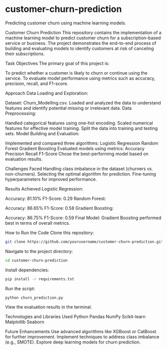 # customer-churn-prediction
Predicting customer churn using machine learning models.

Customer Churn Prediction
This repository contains the implementation of a machine learning model to predict customer churn for a subscription-based service or business. The project demonstrates the end-to-end process of building and evaluating models to identify customers at risk of canceling their subscriptions.

Task Objectives
The primary goal of this project is:

To predict whether a customer is likely to churn or continue using the service.
To evaluate model performance using metrics such as accuracy, precision, recall, and F1-score.

Approach
Data Loading and Exploration:

Dataset: Churn_Modelling.csv.
Loaded and analyzed the data to understand features and identify potential missing or irrelevant data.
Data Preprocessing:

Handled categorical features using one-hot encoding.
Scaled numerical features for effective model training.
Split the data into training and testing sets.
Model Building and Evaluation:

Implemented and compared three algorithms:
Logistic Regression
Random Forest
Gradient Boosting
Evaluated models using metrics:
Accuracy
Precision
Recall
F1-Score
Chose the best-performing model based on evaluation results.

Challenges Faced
Handling class imbalance in the dataset (churners vs. non-churners).
Selecting the optimal algorithm for prediction.
Fine-tuning hyperparameters for improved performance.

Results Achieved
Logistic Regression:

Accuracy: 81.10%
F1-Score: 0.29
Random Forest:

Accuracy: 86.65%
F1-Score: 0.58
Gradient Boosting:

Accuracy: 86.75%
F1-Score: 0.59
Final Model: Gradient Boosting performed best in terms of overall metrics.

How to Run the Code
Clone this repository:
```bash
git clone https://github.com/yourusername/customer-churn-prediction.git
```
Navigate to the project directory:
```bash
cd customer-churn-prediction
```
Install dependencies:
```bash
pip install -r requirements.txt
```
Run the script:
```bash
python churn_prediction.py
```
View the evaluation results in the terminal.

Technologies and Libraries Used
Python
Pandas
NumPy
Scikit-learn
Matplotlib
Seaborn

Future Enhancements
Use advanced algorithms like XGBoost or CatBoost for further improvement.
Implement techniques to address class imbalance (e.g., SMOTE).
Explore deep learning models for churn prediction.


